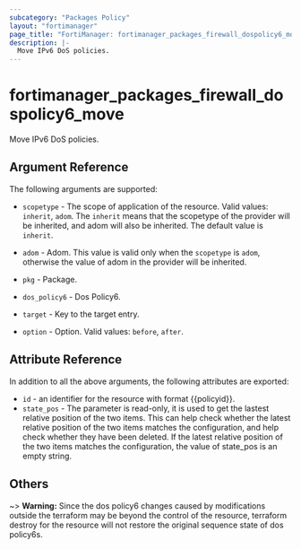 ```yaml
---
subcategory: "Packages Policy"
layout: "fortimanager"
page_title: "FortiManager: fortimanager_packages_firewall_dospolicy6_move"
description: |-
  Move IPv6 DoS policies.
---
```


# fortimanager_packages_firewall_dospolicy6_move
Move IPv6 DoS policies.

## Argument Reference


The following arguments are supported:

* `scopetype` - The scope of application of the resource. Valid values: `inherit`, `adom`. The `inherit` means that the scopetype of the provider will be inherited, and adom will also be inherited. The default value is `inherit`.
* `adom` - Adom. This value is valid only when the `scopetype` is `adom`, otherwise the value of adom in the provider will be inherited.
* `pkg` - Package.
* `dos_policy6` - Dos Policy6.

* `target` - Key to the target entry.
* `option` - Option. Valid values: `before`, `after`.


## Attribute Reference

In addition to all the above arguments, the following attributes are exported:
* `id` - an identifier for the resource with format {{policyid}}.
* `state_pos` - The parameter is read-only, it is used to get the lastest relative position of the two items. This can help check whether the latest relative position of the two items matches the configuration, and help check whether they have been deleted. If the latest relative position of the two items matches the configuration, the value of state_pos is an empty string.

## Others

~> **Warning:** Since the dos policy6 changes caused by modifications outside the terraform may be beyond the control of the resource, terraform destroy for the resource will not restore the original sequence state of dos policy6s.
